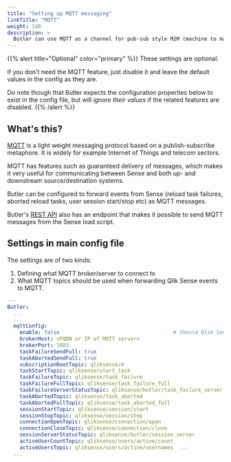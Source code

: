 ```yaml
---
title: "Setting up MQTT messaging"
linkTitle: "MQTT"
weight: 140
description: >
  Butler can use MQTT as a channel for pub-sub style M2M (machine to machine) messages. This page describes how to configure MQTT in Butler.
---
```


{{% alert title="Optional" color="primary" %}}
These settings are optional.

If you don't need the MQTT feature, just disable it and leave the default values in the config as they are.

Do note though that Butler expects the configuration properties below to exist in the config file, but will *ignore their values* if the related features are disabled.
{{% /alert %}}

## What's this?

[MQTT](https://mqtt.org/) is a light weight messaging protocol based on a publish-subscribe metaphore. It is widely for example Internet of Things and telecom sectors.

MQTT has features such as guaranteed delivery of messages, which makes it very useful for communicating between Sense and both up- and downstream source/destination systems.

Butler can be configured to forward events from Sense (reload task failures, aborted reload tasks, user session start/stop etc) as MQTT messages.

Butler's [REST API](/docs/reference/rest-api/?operationsSorter=alpha) also has an endpoint that makes it possible to send MQTT messages from the Sense load script.

## Settings in main config file

The settings are of two kinds:

1. Defining what MQTT broker/server to connect to
2. What MQTT topics should be used when forwarding Qlik Sense events to MQTT.

```yaml
---
Butler:
  ...
  ...
  mqttConfig:
    enable: false                                     # Should Qlik Sense events be forwarded as MQTT messages?
    brokerHost: <FQDN or IP of MQTT server>
    brokerPort: 1883
    taskFailureSendFull: true
    taskAbortedSendFull: true
    subscriptionRootTopic: qliksense/#                                  # Topic that Butler will subscribe to
    taskStartTopic: qliksense/start_task                                # Topic for incoming messages used to start Sense tasks. Should be subtopic to subscriptionRootTopic
    taskFailureTopic: qliksense/task_failure
    taskFailureFullTopic: qliksense/task_failure_full
    taskFailureServerStatusTopic: qliksense/butler/task_failure_server
    taskAbortedTopic: qliksense/task_aborted
    taskAbortedFullTopic: qliksense/task_aborted_full
    sessionStartTopic: qliksense/session/start
    sessionStopTopic: qliksense/session/stop
    connectionOpenTopic: qliksense/connection/open
    connectionCloseTopic: qliksense/connection/close
    sessionServerStatusTopic: qliksense/butler/session_server
    activeUserCountTopic: qliksense/users/active/count
    activeUsersTopic: qliksense/users/active/usernames  ...
  ...
```
